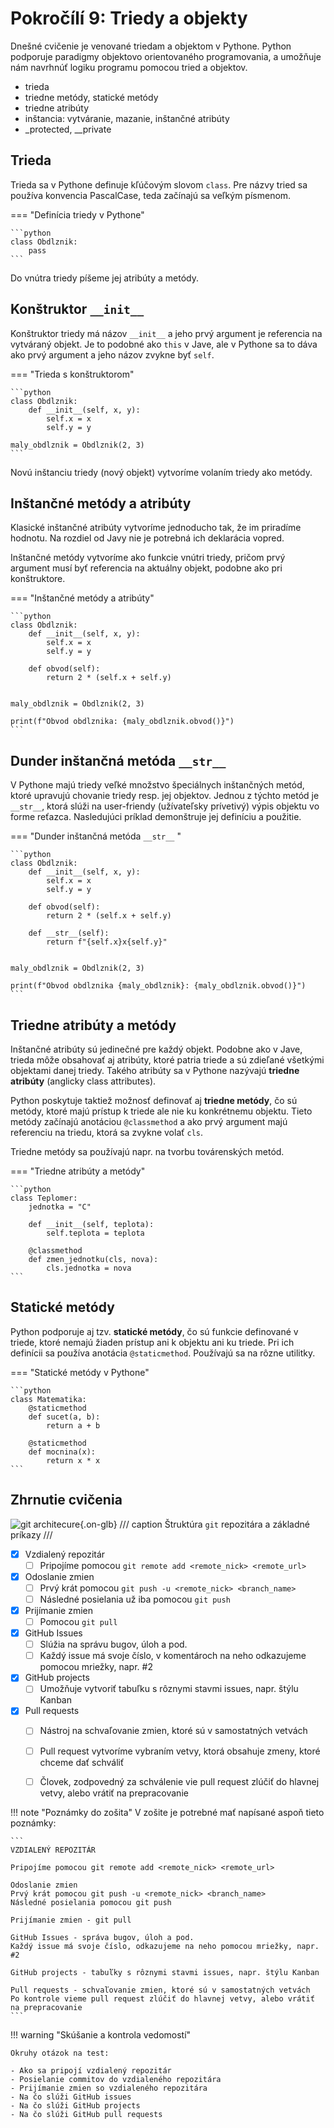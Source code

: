 # Pokročílí 9: Triedy a objekty

Dnešné cvičenie je venované triedam a objektom v Pythone. Python podporuje paradigmy objektovo orientovaného programovania, a umožňuje nám navrhnúť logiku programu pomocou tried a objektov.

- trieda
- triedne metódy, statické metódy
- triedne atribúty
- inštancia: vytváranie, mazanie, inštančné atribúty
- _protected, __private

## Trieda

Trieda sa v Pythone definuje kľúčovým slovom `class`. Pre názvy tried sa používa konvencia PascalCase, teda začínajú sa veľkým písmenom.

=== "Definícia triedy v Pythone"

    ```python
    class Obdlznik:
        pass
    ```

Do vnútra triedy píšeme jej atribúty a metódy.

## Konštruktor `__init__`

Konštruktor triedy má názov `__init__` a jeho prvý argument je referencia na vytváraný objekt. Je to podobné ako `this` v Jave, ale v Pythone sa to dáva ako prvý argument a jeho názov zvykne byť `self`.

=== "Trieda s konštruktorom"

    ```python
    class Obdlznik:
        def __init__(self, x, y):
            self.x = x
            self.y = y

    maly_obdlznik = Obdlznik(2, 3)
    ```

Novú inštanciu triedy (nový objekt) vytvoríme volaním triedy ako metódy.

## Inštančné metódy a atribúty

Klasické inštančné atribúty vytvoríme jednoducho tak, že im priradíme hodnotu. Na rozdiel od Javy nie je potrebná ich deklarácia vopred.

Inštančné metódy vytvoríme ako funkcie vnútri triedy, pričom prvý argument musí byť referencia na aktuálny objekt, podobne ako pri konštruktore.

=== "Inštančné metódy a atribúty"

    ```python
    class Obdlznik:
        def __init__(self, x, y):
            self.x = x
            self.y = y

        def obvod(self):
            return 2 * (self.x + self.y)


    maly_obdlznik = Obdlznik(2, 3)

    print(f"Obvod obdlznika: {maly_obdlznik.obvod()}")
    ```

## Dunder inštančná metóda `__str__`

V Pythone majú triedy veľké množstvo špeciálnych inštančných metód, ktoré upravujú chovanie triedy resp. jej objektov. Jednou z týchto metód je `__str__`, ktorá slúži na user-friendy (užívateľsky prívetivý) výpis objektu vo forme reťazca. Nasledujúci príklad demonštruje jej definíciu a použitie.

=== "Dunder inštančná metóda `__str__` "

    ```python
    class Obdlznik:
        def __init__(self, x, y):
            self.x = x
            self.y = y

        def obvod(self):
            return 2 * (self.x + self.y)

        def __str__(self):
            return f"{self.x}x{self.y}"


    maly_obdlznik = Obdlznik(2, 3)

    print(f"Obvod obdlznika {maly_obdlznik}: {maly_obdlznik.obvod()}")
    ```

## Triedne atribúty a metódy

Inštančné atribúty sú jedinečné pre každý objekt. Podobne ako v Jave, trieda môže obsahovať aj atribúty, ktoré patria triede a sú zdieľané všetkými objektami danej triedy. Takého atribúty sa v Pythone nazývajú **triedne atribúty** (anglicky class attributes).

Python poskytuje taktiež možnosť definovať aj **triedne metódy**, čo sú metódy, ktoré majú prístup k triede ale nie ku konkrétnemu objektu. Tieto metódy začínajú anotáciou `@classmethod` a ako prvý argument majú referenciu na triedu, ktorá sa zvykne volať `cls`.

Triedne metódy sa používajú napr. na tvorbu továrenských metód.

=== "Triedne atribúty a metódy"

    ```python
    class Teplomer:
        jednotka = "C"

        def __init__(self, teplota):
            self.teplota = teplota

        @classmethod
        def zmen_jednotku(cls, nova):
            cls.jednotka = nova
    ```

## Statické metódy

Python podporuje aj tzv. **statické metódy**, čo sú funkcie definované v triede, ktoré nemajú žiaden prístup ani k objektu ani ku triede. Pri ich definícii sa používa anotácia `@staticmethod`. Používajú sa na rôzne utilitky.

=== "Statické metódy v Pythone"

    ```python
    class Matematika:
        @staticmethod
        def sucet(a, b):
            return a + b

        @staticmethod
        def mocnina(x):
            return x * x
    ```


## Zhrnutie cvičenia

![git architecure](../assets/git-flow.png){.on-glb}
/// caption
Štruktúra `git` repozitára a základné príkazy
///

- [x] Vzdialený repozitár
    * [ ] Pripojíme pomocou `git remote add <remote_nick> <remote_url>`
- [x] Odoslanie zmien 
    * [ ] Prvý krát pomocou `git push -u <remote_nick> <branch_name>`
    * [ ] Následné posielania už iba pomocou `git push`
- [x] Prijímanie zmien
    * [ ] Pomocou `git pull`
- [x] GitHub Issues
    * [ ] Slúžia na správu bugov, úloh a pod.
    * [ ] Každý issue má svoje číslo, v komentároch na neho odkazujeme pomocou mriežky, napr. #2
- [x] GitHub projects 
    * [ ] Umožňuje vytvoriť tabuľku s rôznymi stavmi issues, napr. štýlu Kanban
- [x] Pull requests
    * [ ] Nástroj na schvaľovanie zmien, ktoré sú v samostatných vetvách
    * [ ] Pull request vytvoríme vybraním vetvy, ktorá obsahuje zmeny, ktoré chceme dať schváliť
    * [ ] Človek, zodpovedný za schválenie vie pull request zlúčiť do hlavnej vetvy, alebo vrátiť na prepracovanie


!!! note "Poznámky do zošita"
    V zošite je potrebné mať napísané aspoň tieto poznámky:

    ```
    VZDIALENÝ REPOZITÁR

    Pripojíme pomocou git remote add <remote_nick> <remote_url>

    Odoslanie zmien 
    Prvý krát pomocou git push -u <remote_nick> <branch_name>
    Následné posielania pomocou git push
 
    Prijímanie zmien - git pull

    GitHub Issues - správa bugov, úloh a pod.
    Každý issue má svoje číslo, odkazujeme na neho pomocou mriežky, napr. #2

    GitHub projects - tabuľky s rôznymi stavmi issues, napr. štýlu Kanban
    
    Pull requests - schvaľovanie zmien, ktoré sú v samostatných vetvách
    Po kontrole vieme pull request zlúčiť do hlavnej vetvy, alebo vrátiť na prepracovanie
    ```

!!! warning "Skúšanie a kontrola vedomostí"

    Okruhy otázok na test:

    - Ako sa pripojí vzdialený repozitár
    - Posielanie commitov do vzdialeného repozitára
    - Prijímanie zmien so vzdialeného repozitára
    - Na čo slúži GitHub issues
    - Na čo slúži GitHub projects
    - Na čo slúži GitHub pull requests
